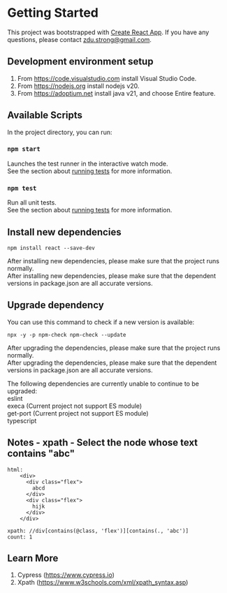 # Getting Started

This project was bootstrapped with [Create React App](https://github.com/facebook/create-react-app). If you have any questions, please contact zdu.strong@gmail.com.<br/>

## Development environment setup
1. From https://code.visualstudio.com install Visual Studio Code.<br/>
2. From https://nodejs.org install nodejs v20.<br/>
3. From https://adoptium.net install java v21, and choose Entire feature.

## Available Scripts

In the project directory, you can run:<br/>

### `npm start`

Launches the test runner in the interactive watch mode.<br/>
See the section about [running tests](https://www.cypress.io) for more information.<br/>

### `npm test`

Run all unit tests.<br/>
See the section about [running tests](https://www.cypress.io) for more information.<br/>

## Install new dependencies

    npm install react --save-dev

After installing new dependencies, please make sure that the project runs normally.<br/>
After installing new dependencies, please make sure that the dependent versions in package.json are all accurate versions.<br/>

## Upgrade dependency

You can use this command to check if a new version is available:<br/>

    npx -y -p npm-check npm-check --update

After upgrading the dependencies, please make sure that the project runs normally.<br/>
After upgrading the dependencies, please make sure that the dependent versions in package.json are all accurate versions.<br/>

The following dependencies are currently unable to continue to be upgraded:<br/>
eslint<br/>
execa (Current project not support ES module)<br/>
get-port (Current project not support ES module)<br/>
typescript<br/>

## Notes - xpath - Select the node whose text contains "abc"

    html:
        <div>
          <div class="flex">
            abcd
          </div>
          <div class="flex">
            hijk
          </div>
        </div>

    xpath: //div[contains(@class, 'flex')][contains(., 'abc')]
    count: 1

## Learn More

1. Cypress (https://www.cypress.io)<br/>
2. Xpath (https://www.w3schools.com/xml/xpath_syntax.asp)<br/>
